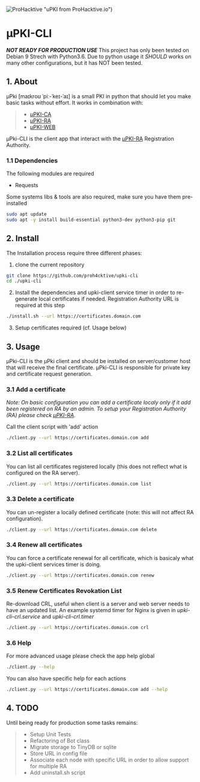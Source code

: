 ![ProHacktive](https://prohacktive.io/storage/parameters_images/LmQm4xddzmyFAdGYvQ32oZ9t1P9e8098UubYjnE9.svg "uPKI from ProHacktive.io")
 "uPKI from ProHacktive.io")

# µPKI-CLI
***NOT READY FOR PRODUCTION USE***
This project has only been tested on Debian 9 Strech with Python3.6.
Due to python usage it *SHOULD* works on many other configurations, but it has NOT been tested.

## 1. About
µPki [maɪkroʊ ˈpiː-ˈkeɪ-ˈaɪ] is a small PKI in python that should let you make basic tasks without effort.
It works in combination with:
> - [µPKI-CA](https://github.com/proh4cktive/upki)
> - [µPKI-RA](https://github.com/proh4cktive/upki-ra)
> - [µPKI-WEB](https://github.com/proh4cktive/upki-web)

µPki-CLI is the client app that interact with the [µPKI-RA](https://github.com/proh4cktive/upki-ra) Registration Authority.

### 1.1 Dependencies
The following modules are required
- Requests

Some systems libs & tools are also required, make sure you have them pre-installed
```bash
sudo apt update
sudo apt -y install build-essential python3-dev python3-pip git
```

## 2. Install
The Installation process require three different phases:

1. clone the current repository
```bash
git clone https://github.com/proh4cktive/upki-cli
cd ./upki-cli
```

2. Install the dependencies and upki-client service timer in order to re-generate local certificates if needed. Registration Authority URL is required at this step 
```bash
./install.sh --url https://certificates.domain.com
```

3. Setup certificates required (cf. Usage below)

## 3. Usage
µPki-CLI is the µPki client and should be installed on server/customer host that will receive the final certificate. µPki-CLI is responsible for private key and certificate request generation.

### 3.1 Add a certificate
*Note: On basic configuration you can add a certificate localy only if it add been registered on RA by an admin. To setup your Registration Authority (RA) please check [µPKI-RA](https://github.com/proh4cktive/upki-ra).*

Call the client script with 'add' action
```bash
./client.py --url https://certificates.domain.com add
```

### 3.2 List all certificates
You can list all certificates registered locally (this does not reflect what is configured on the RA server).
```bash
./client.py --url https://certificates.domain.com list
```

### 3.3 Delete a certificate
You can un-register a locally defined certificate (note: this will not affect RA configuration).
```bash
./client.py --url https://certificates.domain.com delete
```

### 3.4 Renew all certificates
You can force a certificate renewal for all certificate, which is basicaly what the upki-client services timer is doing.
```bash
./client.py --url https://certificates.domain.com renew
```

### 3.5 Renew Certificates Revokation List
Re-download CRL, useful when client is a server and web server needs to have an updated list.
An example systemd timer for Nginx is given in *upki-cli-crl.service* and *upki-cli-crl.timer*
```bash
./client.py --url https://certificates.domain.com crl
```

### 3.6 Help
For more advanced usage please check the app help global
```bash
./client.py --help
```

You can also have specific help for each actions
```bash
./client.py --url https://certificates.domain.com add --help
```

## 4. TODO
Until being ready for production some tasks remains:
> - Setup Unit Tests
> - Refactoring of Bot class
> - Migrate storage to TinyDB or sqlite
> - Store URL in config file
> - Associate each node with specific URL in order to allow support for multiple RA
> - Add uninstall.sh script
